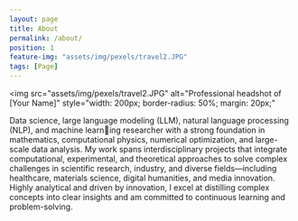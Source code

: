 ```yaml
---
layout: page
title: About
permalink: /about/
position: 1
feature-img: "assets/img/pexels/travel2.JPG"
tags: [Page]
---
```


<!-- Example: Profile photo -->
<img 
   src="assets/img/pexels/travel2.JPG" 
   alt="Professional headshot of [Your Name]" 
   style="width: 200px; border-radius: 50%; margin: 20px;"
>

Data science, large language modeling (LLM), natural language processing (NLP), and machine learning researcher with a strong foundation in mathematics, computational physics, numerical optimization,
and large-scale data analysis. My work spans interdisciplinary projects that integrate computational,
experimental, and theoretical approaches to solve complex challenges in scientific research, industry, and
diverse fields—including healthcare, materials science, digital humanities, and media innovation. Highly
analytical and driven by innovation, I excel at distilling complex concepts into clear insights and am
committed to continuous learning and problem-solving.
